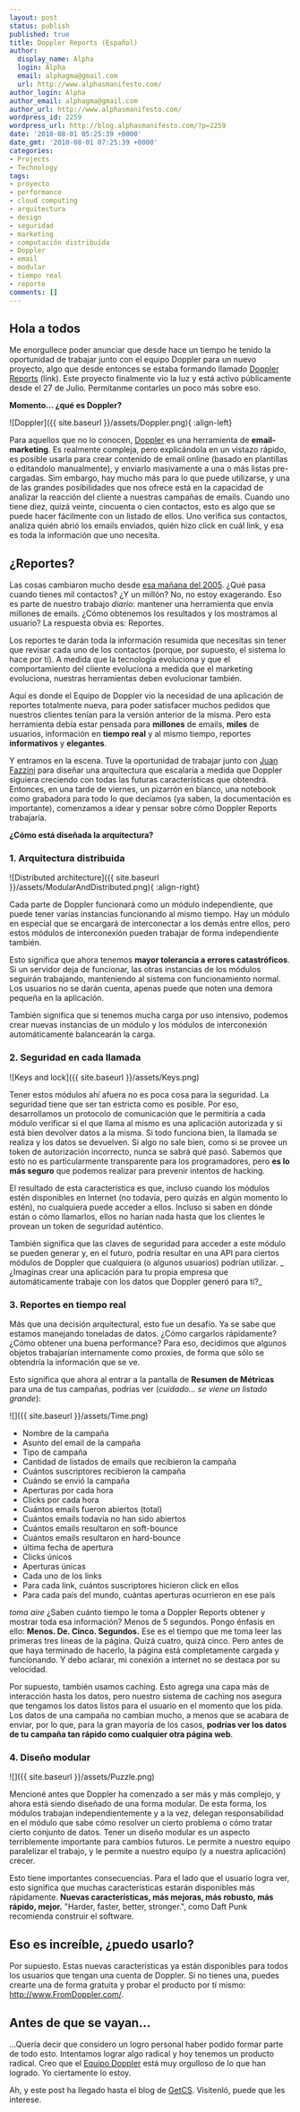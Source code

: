 ```yaml
---
layout: post
status: publish
published: true
title: Doppler Reports (Español)
author:
  display_name: Alpha
  login: Alpha
  email: alphagma@gmail.com
  url: http://www.alphasmanifesto.com/
author_login: Alpha
author_email: alphagma@gmail.com
author_url: http://www.alphasmanifesto.com/
wordpress_id: 2259
wordpress_url: http://blog.alphasmanifesto.com/?p=2259
date: '2010-08-01 05:25:39 +0000'
date_gmt: '2010-08-01 07:25:39 +0000'
categories:
- Projects
- Technology
tags:
- proyecto
- performance
- cloud computing
- arquitectura
- design
- seguridad
- marketing
- computación distribuída
- Doppler
- email
- modular
- tiempo real
- reporte
comments: []
---
```


## Hola a todos

Me enorgullece poder anunciar que desde hace un tiempo he tenido la oportunidad de trabajar junto con el equipo Doppler para un nuevo proyecto, algo que desde entonces se estaba formando llamado <a href="http://www.fromdoppler.com/Website/source/English/feat_reports.aspx">Doppler Reports</a> (link). Este proyecto finalmente vio la luz y está activo públicamente desde el 27 de Julio. Permítanme contarles un poco más sobre eso.

**Momento...  ¿qué es Doppler?**

![Doppler]({{ site.baseurl }}/assets/Doppler.png){ :align-left}

Para aquellos que no lo conocen, <a href="http://www.fromdoppler.com">Doppler</a> es una herramienta de **email-marketing**. Es realmente compleja, pero explicándola en un vistazo rápido, es posible usarla para crear contenido de email online (basado en plantillas o editandolo manualmente), y enviarlo masivamente a una o más listas pre-cargadas. Sim embargo, hay mucho más para lo que puede utilizarse, y una de las grandes posibilidades que nos ofrece está en la capacidad de analizar la reacción del cliente a nuestras campañas de emails. Cuando uno tiene diez, quizá veinte, cincuenta o cien contactos, esto es algo que se puede hacer fácilmente con un listado de ellos. Uno verifica sus contactos, analiza quién abrió los emails enviados, quién hizo click en cuál link, y esa es toda la información que uno necesita.

##  ¿Reportes?

Las cosas cambiaron mucho desde <a href="http://blog.fromdoppler.com/feliz-cumpleanos-doppler">esa mañana del 2005</a>.  ¿Qué pasa cuando tienes mil contactos?  ¿Y un millón? No, no estoy exagerando. Eso es parte de nuestro trabajo *diario*: mantener una herramienta que envía millones de emails.  ¿Cómo obtenemos los resultados y los mostramos al usuario? La respuesta obvia es: Reportes.

Los reportes  te darán toda la información resumida que necesitas sin tener que revisar cada uno de los contactos (porque, por supuesto, el sistema lo hace por tí). A medida que la tecnología evoluciona y que el comportamiento del cliente evoluciona a medida que el marketing evoluciona, nuestras herramientas deben evolucionar también.

Aquí es donde el Equipo de Doppler vio la necesidad de una aplicación de reportes totalmente nueva, para poder satisfacer muchos pedidos que nuestros clientes tenían para la versión anterior de la misma. Pero esta herramienta debía estar pensada para **millones** de emails, **miles** de usuarios, información en **tiempo real** y al mismo tiempo, reportes **informativos** y **elegantes**.

Y entramos en la escena. Tuve la oportunidad de trabajar junto con <a href="http://ar.linkedin.com/in/juanfazzini">Juan Fazzini</a> para diseñar una arquitectura que escalaría a medida que Doppler siguiera creciendo con todas las futuras características que obtendrá. Entonces, en una tarde de viernes, un pizarrón en blanco, una notebook como grabadora para todo lo que decíamos (ya saben, la documentación es importante), comenzamos a idear y pensar sobre cómo Doppler Reports trabajaría.

**¿Cómo está diseñada la arquitectura?**

### **1. Arquitectura distribuida**

![Distributed architecture]({{ site.baseurl }}/assets/ModularAndDistributed.png){ :align-right}

Cada parte de Doppler funcionará como un módulo independiente, que puede tener varias instancias funcionando al mismo tiempo. Hay un módulo en especial que se encargará de interconectar a los demás entre ellos, pero estos módulos de interconexión pueden trabajar de forma independiente también.

Esto significa que ahora tenemos **mayor tolerancia a errores catastróficos**. Si un servidor deja de funcionar, las otras instancias de los módulos seguirán trabajando, manteniendo al sistema con funcionamiento normal. Los usuarios no se darán cuenta, apenas puede que noten una demora pequeña en la aplicación.

También significa que si tenemos mucha carga por uso intensivo, podemos crear nuevas instancias de un módulo y los módulos de interconexión automáticamente balancearán la carga.

### **2. Seguridad en cada llamada**

![Keys and lock]({{ site.baseurl }}/assets/Keys.png)

Tener estos módulos ahí afuera no es poca cosa para la seguridad. La seguridad tiene que ser tan estricta como es posible. Por eso, desarrollamos un protocolo de comunicación que le permitiría a cada módulo verificar si el que llama al mismo es una aplicación autorizada y si está bien devolver datos a la misma. Si todo funciona bien, la llamada se realiza y los datos se devuelven. Si algo no sale bien, como si se provee un token de autorización incorrecto, nunca se sabrá qué pasó. Sabemos que esto no es particularmente transparente para los programadores, pero **es lo más seguro** que podemos realizar para prevenir intentos de hacking.

El resultado de esta característica es que, incluso cuando los módulos estén disponibles en Internet (no todavía, pero quizás en algún momento lo estén), no cualquiera puede acceder a ellos. Incluso si saben en dónde están o cómo llamarlos, ellos no harían nada hasta que los clientes le provean un token de seguridad auténtico.

También significa que las claves de seguridad para acceder a este módulo se pueden generar y, en el futuro, podría resultar en una API para ciertos módulos de Doppler que cualquiera (o algunos usuarios) podrían utilizar. _ ¿Imaginas crear una aplicación para tu propia empresa que automáticamente trabaje con los datos que Doppler generó para tí?_

### **3. Reportes en tiempo real**

Más que una decisión arquitectural, esto fue un desafío. Ya se sabe que estamos manejando toneladas de datos.  ¿Cómo cargarlos rápidamente?  ¿Cómo obtener una buena performance? Para eso, decidimos que algunos objetos trabajarían internamente como proxies, de forma que sólo se obtendría la información que se ve.

Esto significa que ahora al entrar a la pantalla de **Resumen de Métricas** para una de tus campañas, podrías ver (_cuidado... se viene un listado grande_):

![]({{ site.baseurl }}/assets/Time.png)

- Nombre de la campaña
- Asunto del email de la campaña
- Tipo de campaña
- Cantidad de listados de emails que recibieron la campaña
- Cuántos suscriptores recibieron la campaña
- Cuándo se envió la campaña
- Aperturas por cada hora
- Clicks por cada hora
- Cuántos emails fueron abiertos (total)
- Cuántos emails todavía no han sido abiertos
- Cuántos emails resultaron en soft-bounce
- Cuántos emails resultaron en hard-bounce
- última fecha de apertura
- Clicks únicos
- Aperturas únicas
- Cada uno de los links
- Para cada link, cuántos suscriptores hicieron click en ellos
- Para cada país del mundo, cuántas aperturas ocurrieron en ese país

_*toma aire*_  ¿Saben cuánto tiempo le toma a Doppler Reports obtener y mostrar toda esa información? Menos de 5 segundos. Pongo énfasis en ello: **Menos. De. Cinco. Segundos.** Ese es el tiempo que me toma leer las primeras tres líneas de la página. Quizá cuatro, quizá cinco. Pero antes de que haya terminado de hacerlo, la página está completamente cargada y funcionando. Y debo aclarar, mi conexión a internet no se destaca por su velocidad.

Por supuesto, también usamos caching. Esto agrega una capa más de interacción hasta los datos, pero nuestro sistema de caching nos asegura que tengamos los datos listos para el usuario en el momento que los pida. Los datos de una campaña no cambian mucho, a menos que se acabara de enviar, por lo que, para la gran mayoría de los casos, **podrías ver los datos de tu campaña tan rápido como cualquier otra página web**.

### **4. Diseño modular**

![]({{ site.baseurl }}/assets/Puzzle.png)

Mencioné antes que Doppler ha comenzado a ser más y más complejo, y ahora está siendo diseñado de una forma modular. De esta forma, los módulos trabajan independientemente y a la vez, delegan responsabilidad en el módulo que sabe cómo resolver un cierto problema o cómo tratar cierto conjunto de datos. Tener un diseño modular es un aspecto terriblemente importante para cambios futuros. Le permite a nuestro equipo paralelizar el trabajo, y le permite a nuestro equipo (y a nuestra aplicación) crecer.

Esto tiene importantes consecuencias. Para el lado que el usuario logra ver, esto significa que muchas características estarán disponibles más rápidamente. **Nuevas características, más mejoras, más robusto, más rápido, mejor.** "Harder, faster, better, stronger.", como Daft Punk recomienda construir el software.

## Eso es increíble, ¿puedo usarlo?

Por supuesto. Estas nuevas características ya están disponibles para todos los usuarios que tengan una cuenta de Doppler. Si no tienes una, puedes crearte una de forma gratuita y probar el producto por tí mismo: <a href="http://www.fromdoppler.com/">http://www.FromDoppler.com/</a>.

## Antes de que se vayan...

...Quería decir que considero un logro personal haber podido formar parte de todo esto. Intentamos lograr algo radical y hoy tenemos un producto radical. Creo que el <a href="http://www.fromdoppler.com/Website/source/English/company.aspx">Equipo Doppler</a> está muy orgulloso de lo que han logrado. Yo ciertamente lo estoy.

Ah, y este post ha llegado hasta el blog de <a href="http://getcs.com/en/2010/07/doppler-reports/">GetCS</a>. Visitenló, puede que les interese.
